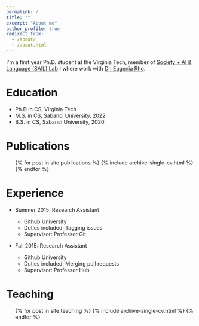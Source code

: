```yaml
---
permalink: /
title: ""
excerpt: "About me"
author_profile: true
redirect_from: 
  - /about/
  - /about.html
---
```



I'm a first year Ph.D. student at the Virginia Tech, member of [Society + AI & Language (SAIL) Lab](https://sail.cs.vt.edu/) I where work with [Dr. Eugenia Rho](https://eugeniarho.com/). 


Education
======
* Ph.D in CS, Virginia Tech
* M.S. in CS, Sabanci University, 2022
* B.S. in CS, Sabanci University, 2020


Publications
======
  <ul>{% for post in site.publications %}
    {% include archive-single-cv.html %}
  {% endfor %}</ul>


Experience
======
* Summer 2015: Research Assistant
  * Github University
  * Duties included: Tagging issues
  * Supervisor: Professor Git

* Fall 2015: Research Assistant
  * Github University
  * Duties included: Merging pull requests
  * Supervisor: Professor Hub


Teaching
======
  <ul>{% for post in site.teaching %}
    {% include archive-single-cv.html %}
  {% endfor %}</ul>
